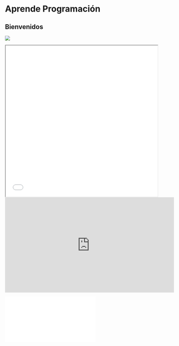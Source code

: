 # Aprende Programación

## Bienvenidos

![](./imagenes/learn-how-to-code.jpg)

<iframe width="100%" height="500" src="./imagenes/globeMeteors.html"></iframe>

<iframe width="560" height="315" src="https://www.youtube.com/embed/rL8X2mlNHPM" frameborder="0" allow="accelerometer; autoplay; encrypted-media; gyroscope; picture-in-picture" allowfullscreen></iframe>

![Regresar](otrapagina.md)
